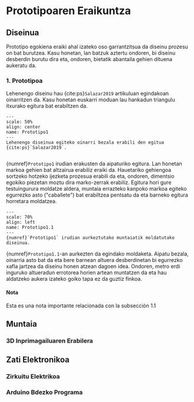 # Prototipoaren Eraikuntza

## Diseinua

Prototipo egokiena eraiki ahal izateko oso garrantzitsua da diseinu prozesu on bat burutzea. Kasu honetan, lan batzuk aztertu ondoren, bi diseinu desberdin burutu dira eta, ondoren, bietatik abantaila gehien dituena aukeratu da. 

### 1. Prototipoa

Lehenengo diseinu hau {cite:ps}`Salazar2019` artikuluan egindakoan oinarritzen da. Kasu honetan euskarri moduan lau hankadun triangulu itxurako egitura bat erabiltzen da.

```{figure} ./Irudiak/Prototipo1.png
---
scale: 50%
align: center
name: Prototipo1
---
Lehenengo diseinua egiteko oinarri bezala erabili den egitua {cite:ps}`Salazar2019`.
    
```

{numref}`Prototipo1` irudian erakusten da aipaturiko egitura. Lan honetan markoa gehien bat altzairua erabiliz eraiki da. Hauetariko gehiengoa sortzeko hotzeko ijezketa prozesua erabili da eta, ondoren, dimentsio egokiko piezetan moztu dira marko-zerrak erabiliz. Egitura hori gure testuingurura moldatze aldera, muntaia errazteko kanpoko markoa egiteko egurrezko asto ("caballete") bat erabiltzea pentsatu da eta barneko egitura horretara moldatzea. 

```{figure} ./Irudiak/Marko2.png
---
scale: 70%
align: left
name: Prototipo1.1
---
{numref}`Prototipo1` irudian aurkeztutako muntaiatik moldatutako diseinua. 
```

{numref}`Prototipo1.1`-an aurkezten da egindako moldaketa. Aipatu bezala, oinarria asto bat da eta bere barnean altuera desberdinetan bi egurrezko xafla jartzea da diseinu honen atzean dagoen idea. Ondoren, metro erdi inguruko altueradun errotorea horien artean muntatzen da eta hau aldatzeko aukera izateko goiko tapa ez da guztiz finkoa.
#### Nota

Esta es una nota importante relacionada con la subsección 1.1

## Muntaia

### 3D Inprimagailuaren Erabilera

## Zati Elektronikoa

### Zirkuitu Elektrikoa

### Arduino Bdezko Programa
